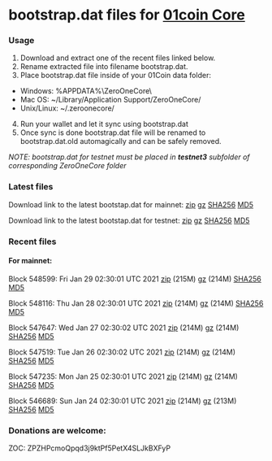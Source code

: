 # bootstrap.dat files for [01coin Core](https://01coin.io)

### Usage

1. Download and extract one of the recent files linked below.
2. Rename extracted file into filename bootstrap.dat.
3. Place bootstrap.dat file inside of your 01Coin data folder:
 - Windows: %APPDATA%\ZeroOneCore\
 - Mac OS: ~/Library/Application Support/ZeroOneCore/
 - Unix/Linux: ~/.zeroonecore/
4. Run your wallet and let it sync using bootstrap.dat
5. Once sync is done bootstrap.dat file will be renamed to bootstrap.dat.old automagically and can be safely removed.

_NOTE: bootstrap.dat for testnet must be placed in **testnet3** subfolder of corresponding ZeroOneCore folder_

### Latest files
Download link to the latest bootstap.dat for mainnet: [zip](https://files.01coin.io/mainnet/bootstrap.dat.zip) [gz](https://files.01coin.io/mainnet/bootstrap.dat.tar.gz) [SHA256](https://files.01coin.io/mainnet/sha256.txt) [MD5](https://files.01coin.io/mainnet/md5.txt)

Download link to the latest bootstap.dat for testnet: [zip](https://files.01coin.io/testnet/bootstrap.dat.zip) [gz](https://files.01coin.io/testnet/bootstrap.dat.tar.gz) [SHA256](https://files.01coin.io/testnet/sha256.txt) [MD5](https://files.01coin.io/testnet/md5.txt)

### Recent files

#### For mainnet:

Block 548599: Fri Jan 29 02:30:01 UTC 2021 [zip](https://files.01coin.io/mainnet/2021-01-29/bootstrap.dat.zip) (215M) [gz](https://files.01coin.io/mainnet/2021-01-29/bootstrap.dat.tar.gz) (214M) [SHA256](https://files.01coin.io/mainnet/2021-01-29/sha256.txt) [MD5](https://files.01coin.io/mainnet/2021-01-29/md5.txt)

Block 548116: Thu Jan 28 02:30:01 UTC 2021 [zip](https://files.01coin.io/mainnet/2021-01-28/bootstrap.dat.zip) (214M) [gz](https://files.01coin.io/mainnet/2021-01-28/bootstrap.dat.tar.gz) (214M) [SHA256](https://files.01coin.io/mainnet/2021-01-28/sha256.txt) [MD5](https://files.01coin.io/mainnet/2021-01-28/md5.txt)

Block 547647: Wed Jan 27 02:30:02 UTC 2021 [zip](https://files.01coin.io/mainnet/2021-01-27/bootstrap.dat.zip) (214M) [gz](https://files.01coin.io/mainnet/2021-01-27/bootstrap.dat.tar.gz) (214M) [SHA256](https://files.01coin.io/mainnet/2021-01-27/sha256.txt) [MD5](https://files.01coin.io/mainnet/2021-01-27/md5.txt)

Block 547519: Tue Jan 26 02:30:02 UTC 2021 [zip](https://files.01coin.io/mainnet/2021-01-26/bootstrap.dat.zip) (214M) [gz](https://files.01coin.io/mainnet/2021-01-26/bootstrap.dat.tar.gz) (214M) [SHA256](https://files.01coin.io/mainnet/2021-01-26/sha256.txt) [MD5](https://files.01coin.io/mainnet/2021-01-26/md5.txt)

Block 547235: Mon Jan 25 02:30:01 UTC 2021 [zip](https://files.01coin.io/mainnet/2021-01-25/bootstrap.dat.zip) (214M) [gz](https://files.01coin.io/mainnet/2021-01-25/bootstrap.dat.tar.gz) (214M) [SHA256](https://files.01coin.io/mainnet/2021-01-25/sha256.txt) [MD5](https://files.01coin.io/mainnet/2021-01-25/md5.txt)

Block 546689: Sun Jan 24 02:30:01 UTC 2021 [zip](https://files.01coin.io/mainnet/2021-01-24/bootstrap.dat.zip) (214M) [gz](https://files.01coin.io/mainnet/2021-01-24/bootstrap.dat.tar.gz) (213M) [SHA256](https://files.01coin.io/mainnet/2021-01-24/sha256.txt) [MD5](https://files.01coin.io/mainnet/2021-01-24/md5.txt)


### Donations are welcome:

ZOC: ZPZHPcmoQpqd3j9ktPf5PetX4SLJkBXFyP
